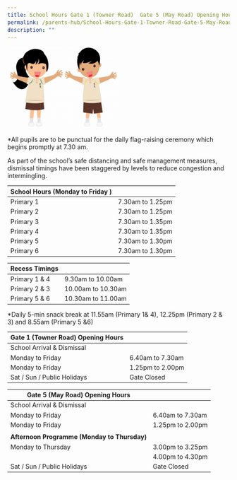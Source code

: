 ```yaml
---
title: School Hours Gate 1 (Towner Road)  Gate 5 (May Road) Opening Hours
permalink: /parents-hub/School-Hours-Gate-1-Towner-Road-Gate-5-May-Road-Opening-Hours/
description: ""
---
```

<img style="width:50%;height:50%" src="/images/Parents'%20Hub/School%20hours%20gate%20opening/Hong-Hong-Wen-Wen-1-300x219.png">

\*All pupils are to be punctual for the daily flag-raising ceremony which begins promptly at 7.30 am.

As part of the school’s safe distancing and safe management measures, dismissal timings have been staggered by levels to reduce congestion and intermingling.

| School Hours (Monday to Friday ) |                  |
|----------------------------------|------------------|
| Primary 1                        | 7.30am to 1.25pm |
| Primary 2                        | 7.30am to 1.25pm |
| Primary 3                        | 7.30am to 1.35pm |
| Primary 4                        | 7.30am to 1.35pm |
| Primary 5                        | 7.30am to 1.30pm |
| Primary 6                        | 7.30am to 1.30pm |

| Recess Timings            |                    |
|---------------------------|--------------------|
| Primary 1 & 4             | 9.30am to 10.00am   |
| Primary 2 & 3             | 10.00am to 10.30am  |
| Primary 5 & 6             | 10.30am to 11.00am |

*Daily 5-min snack break at 11.55am (Primary 1& 4), 12.25pm (Primary 2 & 3) and 8.55am (Primary 5 &6)


| Gate 1 (Towner Road) Opening Hours      |                  |
|-----------------------------------------|------------------|
| School Arrival & Dismissal              |                  |
| Monday to Friday                        | 6.40am to 7.30am |
| Monday to Friday                        | 1.25pm to 2.00pm |
| Sat / Sun / Public Holidays             | Gate Closed      |

| Gate 5 (May Road) Opening Hours              |                  |
|----------------------------------------------|------------------|
| School Arrival & Dismissal                   |                  |
| Monday to Friday                             | 6.40am to 7.30am |
| Monday to Friday                             | 1.25pm to 2.00pm |
|                                              |                  |
| **Afternoon Programme (Monday to Thursday)** |                  |
| Monday to Thursday                           | 3.00pm to 3.25pm |
|                                              | 4.00pm to 4.30pm |
| Sat / Sun / Public Holidays                  | Gate Closed      |